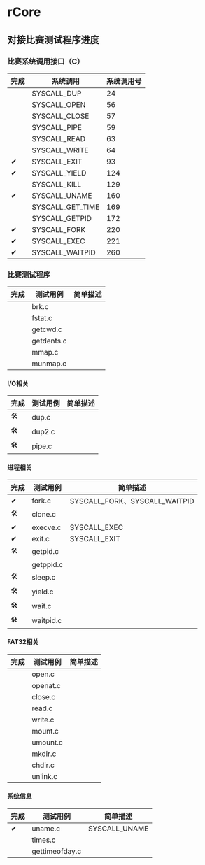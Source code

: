 # rCore
## 对接比赛测试程序进度
### 比赛系统调用接口（C）
| 完成 | 系统调用         | 系统调用号 |
| ---- | ---------------- | ---------- |
|      | SYSCALL_DUP      | 24         |
|      | SYSCALL_OPEN     | 56         |
|      | SYSCALL_CLOSE    | 57         |
|      | SYSCALL_PIPE     | 59         |
|      | SYSCALL_READ     | 63         |
|      | SYSCALL_WRITE    | 64         |
| ✔    | SYSCALL_EXIT     | 93         |
| ✔    | SYSCALL_YIELD    | 124        |
|      | SYSCALL_KILL     | 129        |
| ✔    | SYSCALL_UNAME    | 160        |
|      | SYSCALL_GET_TIME | 169        |
|      | SYSCALL_GETPID   | 172        |
| ✔    | SYSCALL_FORK     | 220        |
| ✔    | SYSCALL_EXEC     | 221        |
| ✔    | SYSCALL_WAITPID  | 260        |

### 比赛测试程序
| 完成 | 测试用例   | 简单描述 |
| ---- | ---------- | -------- |
|      | brk.c      |
|      | fstat.c    |
|      | getcwd.c   |
|      | getdents.c |
|      | mmap.c     |
|      | munmap.c   |

#### I/O相关
| 完成 | 测试用例 | 简单描述 |
| ---- | -------- | -------- |
| 🛠    | dup.c    |
| 🛠    | dup2.c   |
| 🛠    | pipe.c   |

#### 进程相关
| 完成 | 测试用例  | 简单描述                      |
| ---- | --------- | ----------------------------- |
| ✔    | fork.c    | SYSCALL_FORK、SYSCALL_WAITPID |
| 🛠    | clone.c   |
| ✔    | execve.c  | SYSCALL_EXEC                  |
| ✔    | exit.c    | SYSCALL_EXIT                  |
| 🛠    | getpid.c  |
|      | getppid.c |
| 🛠    | sleep.c   |
| 🛠    | yield.c   |
| 🛠    | wait.c    |
| 🛠    | waitpid.c |

#### FAT32相关
| 完成 | 测试用例 | 简单描述 |
| ---- | -------- | -------- |
|      | open.c   |
|      | openat.c |
|      | close.c  |
|      | read.c   |
|      | write.c  |
|      | mount.c  |
|      | umount.c |
|      | mkdir.c  |
|      | chdir.c  |
|      | unlink.c |

#### 系统信息
| 完成 | 测试用例       | 简单描述      |
| ---- | -------------- | ------------- |
| ✔    | uname.c        | SYSCALL_UNAME |
|      | times.c        |
|      | gettimeofday.c |